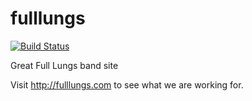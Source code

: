 # fulllungs

[![Build Status](https://travis-ci.org/andrewnester/fulllungs.svg?branch=master)](https://travis-ci.org/andrewnester/fulllungs)

Great Full Lungs band site

Visit http://fulllungs.com to see what we are working for.
